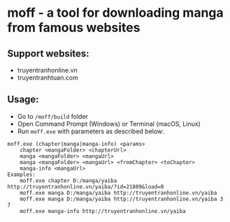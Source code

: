 # moff - a tool for downloading manga from famous websites

## Support websites:
* truyentranhonline.vn
* truyentranhtuan.com

## Usage:
* Go to `/moff/build` folder
* Open Command Prompt (Windows) or Terminal (macOS, Linux)
* Run `moff.exe` with parameters as described below:

```
moff.exe (chapter|manga|manga-info) <params>
    chapter <mangaFolder> <chapterUrl>
    manga <mangaFolder> <mangaUrl>
    manga <mangaFolder> <mangaUrl> <fromChapter> <toChapter>
    manga-info <mangaUrl>
Examples:
    moff.exe chapter D:/manga/yaiba http://truyentranhonline.vn/yaiba/?id=21809&load=0
    moff.exe manga D:/manga/yaiba http://truyentranhonline.vn/yaiba
    moff.exe manga D:/manga/yaiba http://truyentranhonline.vn/yaiba 3 7
    moff.exe manga-info http://truyentranhonline.vn/yaiba
```
